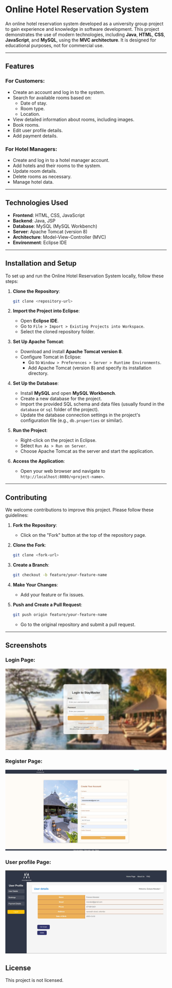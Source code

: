 
# Online Hotel Reservation System

An online hotel reservation system developed as a university group project to gain experience and knowledge in software development. This project demonstrates the use of modern technologies, including **Java**, **HTML**, **CSS**, **JavaScript**, and **MySQL**, using the **MVC architecture**. It is designed for educational purposes, not for commercial use.

---

## Features

### For Customers:
- Create an account and log in to the system.
- Search for available rooms based on:
  - Date of stay.
  - Room type.
  - Location.
- View detailed information about rooms, including images.
- Book rooms.
- Edit user profile details.
- Add payment details.

### For Hotel Managers:
- Create and log in to a hotel manager account.
- Add hotels and their rooms to the system.
- Update room details.
- Delete rooms as necessary.
- Manage hotel data.

---

## Technologies Used

- **Frontend**: HTML, CSS, JavaScript
- **Backend**: Java, JSP
- **Database**: MySQL (MySQL Workbench)
- **Server**: Apache Tomcat (version 8)
- **Architecture**: Model-View-Controller (MVC)
- **Environment**: Eclipse IDE

---

## Installation and Setup

To set up and run the Online Hotel Reservation System locally, follow these steps:

1. **Clone the Repository**:
   ```bash
   git clone <repository-url>
   ```
   
2. **Import the Project into Eclipse**:
   - Open **Eclipse IDE**.
   - Go to `File > Import > Existing Projects into Workspace`.
   - Select the cloned repository folder.

3. **Set Up Apache Tomcat**:
   - Download and install **Apache Tomcat version 8**.
   - Configure Tomcat in Eclipse:
     - Go to `Window > Preferences > Server > Runtime Environments`.
     - Add Apache Tomcat (version 8) and specify its installation directory.

4. **Set Up the Database**:
   - Install **MySQL** and open **MySQL Workbench**.
   - Create a new database for the project.
   - Import the provided SQL schema and data files (usually found in the `database` or `sql` folder of the project).
   - Update the database connection settings in the project's configuration file (e.g., `db.properties` or similar).

5. **Run the Project**:
   - Right-click on the project in Eclipse.
   - Select `Run As > Run on Server`.
   - Choose Apache Tomcat as the server and start the application.

6. **Access the Application**:
   - Open your web browser and navigate to `http://localhost:8080/<project-name>`.

---

## Contributing

We welcome contributions to improve this project. Please follow these guidelines:

1. **Fork the Repository**:
   - Click on the "Fork" button at the top of the repository page.

2. **Clone the Fork**:
   ```bash
   git clone <fork-url>
   ```

3. **Create a Branch**:
   ```bash
   git checkout -b feature/your-feature-name
   ```

4. **Make Your Changes**:
   - Add your feature or fix issues.

5. **Push and Create a Pull Request**:
   ```bash
   git push origin feature/your-feature-name
   ```
   - Go to the original repository and submit a pull request.

---

## Screenshots

### Login Page:
![Login page](screenshots/1.jpg)

### Register Page:
![Register page](screenshots/2.jpg)

### User profile Page:
![User profile page](screenshots/3.jpg)

## License

This project is not licensed.

